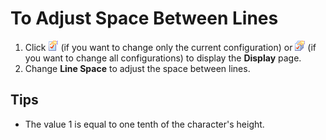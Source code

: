 # To Adjust Space Between Lines

1. Click ![Properties for Current Configuration](../../images/properties.png)
(if you want to change only the current configuration) or
![Properties for All Configuration](../../images/allproperties.png)
(if you want to change all configurations) to
display the **Display** page.
2. Change **Line Space** to adjust the space between lines.

## Tips

- The value 1 is equal to one tenth of the character's height.
